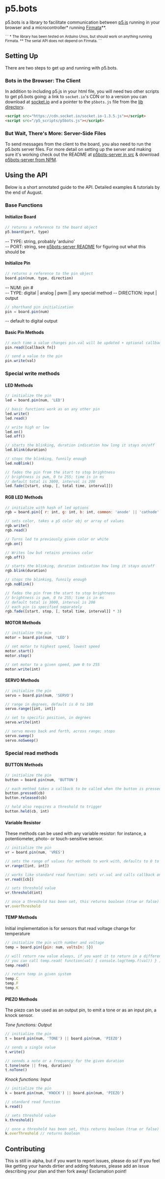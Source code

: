 # p5.bots

p5.bots is a library to facilitate communication between [p5.js](http://p5js.org/) running in your browser and a microcontroller* running [Firmata](https://github.com/firmata/arduino)**.

<small>
```
* The library has been tested on Arduino Unos, but should work on anything running Firmata.  
** The serial API does not depend on Firmata.
```
</small>

## Setting Up

There are two steps to get up and running with p5.bots.

### Bots in the Browser: The Client
In addition to including p5.js in your html file, you will need two other scripts to get p5.bots going: a link to `socket.io`'s CDN or to a version you can download at [socket.io](http://socket.io/download/) and a pointer to the `p5bots.js` file from the [lib directory](https://github.com/sarahgp/p5bots/tree/master/lib).

```html
<script src="https://cdn.socket.io/socket.io-1.3.5.js"></script>
<script src="/p5_scripts/p5bots.js"></script>
```


### But Wait, There's More: Server-Side Files
To send messages from the client to the board, you also need to run the p5.bots server files. For more detail on setting up the server and making sure it's working check out the README at [p5bots-server in src](https://github.com/sarahgp/p5bots/tree/master/src/p5bots-server) & download [p5bots-server from NPM](https://www.npmjs.com/package/p5bots-server).

## Using the API

Below is a short annotated guide to the API. Detailed examples & tutorials by the end of August.

### Base Functions

#### Initialize Board
```js
// returns a reference to the board object
p5.board(port, type)
```

-- TYPE: string, probably 'arduino'  
-- PORT: string, see [p5bots-server README](https://github.com/sarahgp/p5bots/tree/master/src/p5bots-server) for figuring out what this should be

#### Initialize Pin
```js
// returns a reference to the pin object
board.pin(num, type, direction) 
```
-- NUM: pin #  
-- TYPE: digital | analog | pwm || any special method
-- DIRECTION: input | output  
  
```js
// shorthand pin initialization
pin = board.pin(num) 
```
-- default to digital output

#### Basic Pin Methods
```js
// each time a value changes pin.val will be updated + optional callback function will be called 
pin.read([callback fn]) 

// send a value to the pin
pin.write(val) 
```

### Special write methods

#### LED Methods
```js
// initialize the pin
led = board.pin(num, 'LED')

// basic functions work as on any other pin
led.write()
led.read()

// write high or low
led.on()
led.off()

// starts the blinking, duration indication how long it stays on/off
led.blink(duration)

// stops the blinking, funnily enough
led.noBlink()

// fades the pin from the start to stop brightness
// brightness is pwm, 0 to 255; time is in ms
// default total is 3000, interval is 200
led.fade([start, stop, [, total time, interval]])
```

#### RGB LED Methods
```js
// initialize with hash of led options
rgb = board.pin({ r: int, g: int, b: int, common: 'anode' || 'cathode' }, 'RGBLED');

// sets color, takes a p5 color obj or array of values
rgb.write() 
rgb.read()

// Turns led to previously given color or white
rgb.on()

// Writes low but retains previous color
rgb.off()

// starts the blinking, duration indication how long it stays on/off
rgb.blink(duration)

// stops the blinking, funnily enough
rgb.noBlink()

// fades the pin from the start to stop brightness
// brightness is pwm, 0 to 255; time is in ms
// default total is 3000, interval is 200
// each pin is specified separately
rgb.fade([start, stop, [, total time, interval]] * 3)
```

#### MOTOR Methods
```js
// initialize the pin
motor = board.pin(num, 'LED')

// set motor to highest speed, lowest speed
motor.start()
motor.stop()

// set motor to a given speed, pwm 0 to 255
motor.write(int)
```

#### SERVO Methods
```js
// initialize the pin
servo = board.pin(num, 'SERVO')

// range in degrees, default is 0 to 180
servo.range([int, int])

// set to specific position, in degrees
servo.write(int)

// servo moves back and forth, across range; stops
servo.sweep()
servo.noSweep()
```

### Special read methods

#### BUTTON Methods
```js
// initialize the pin
button = board.pin(num, 'BUTTON')

// each method takes a callback to be called when the button is pressed or released
button.pressed(cb)
button.released(cb)

// hold also requires a threshold to trigger
button.held(cb, int)
```

#### Variable Resistor

These methods can be used with any variable resistor: for instance, a potentiometer, photo- or touch-sensitive sensor.

```js
// initialize the pin
vr = board.pin(num, 'VRES')

// sets the range of values for methods to work with, defaults to 0 to 1023
vr.range([int, int]) 

// works like standard read function: sets vr.val and calls callback on each value change
vr.read([cb])

// sets threshold value
vr.threshold(int)

// once a threshold has been set, this returns boolean (true or false) 
vr.overThreshold 
```

#### TEMP Methods
Initial implementation is for sensors that read voltage change for temperature

```js
// initialize the pin with number and voltage
temp = board.pin({pin: num, voltsIn: 5})

// will return raw value always, if you want it to return in a different mode 
// you can call temp.read( function(val) { console.log(temp.f(val)) } );
temp.read() 

// return temp in given system
temp.C
temp.F
temp.K
```

#### PIEZO Methods
The piezo can be used as an output pin, to emit a tone or as an input pin, a knock sensor.

*Tone functions: Output*
```js
// initialize the pin
t = board.pin(num, 'TONE') || board.pin(num, 'PIEZO')

// sends a single value
t.write()

// sennds a note or a frequency for the given duration
t.tone(note || freq, duration)
t.noTone()
```

*Knock functions: Input* 
```js
// initialize the pin
k = board.pin(num, 'KNOCK') || board.pin(num, 'PIEZO')

// standard read function
k.read()

// sets threshold value
k.threshold()

// once a threshold has been set, this returns boolean (true or false) 
k.overThreshold // returns boolean
```

## Contributing
This is still in alpha, but if you want to report issues, please do so! If you feel like getting your hands dirtier and adding features, please add an issue describing your plan and then fork away! Exclamation point!